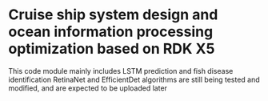 # Cruise ship system design and ocean information processing optimization based on RDK X5
This code module mainly includes LSTM prediction and fish disease identification
RetinaNet and EfficientDet algorithms are still being tested and modified, and are expected to be uploaded later
